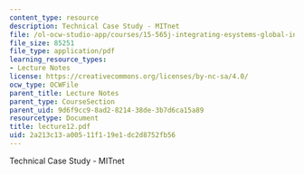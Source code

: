 ```yaml
---
content_type: resource
description: Technical Case Study - MITnet
file: /ol-ocw-studio-app/courses/15-565j-integrating-esystems-global-information-systems-spring-2002/2a213c13a00511f119e1dc2d8752fb56_lecture12.pdf
file_size: 85251
file_type: application/pdf
learning_resource_types:
- Lecture Notes
license: https://creativecommons.org/licenses/by-nc-sa/4.0/
ocw_type: OCWFile
parent_title: Lecture Notes
parent_type: CourseSection
parent_uid: 9d6f9cc9-8ad2-8214-38de-3b7d6ca15a89
resourcetype: Document
title: lecture12.pdf
uid: 2a213c13-a005-11f1-19e1-dc2d8752fb56
---
```

Technical Case Study - MITnet